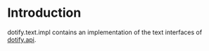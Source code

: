 # Introduction #
dotify.text.impl contains an implementation of the text interfaces of [dotify.api](https://github.com/joeha480/dotify/tree/master/dotify.api).
